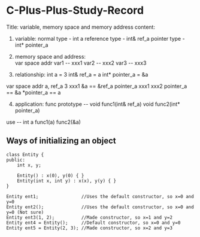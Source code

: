 # C-Plus-Plus-Study-Record
Title: variable, memory space and memory address
content: 
1. variable: normal type - int a
             reference type - int& ref_a
             pointer type - int* pointer_a
2. memory space and address:  
var       space      addr
var1       --        xxx1
var2       --        xxx2
var3       --        xxx3

3. relationship:
int a = 3
int& ref_a = a
int* pointer_a = &a

var             space      addr
a, ref_a          3        xxx1     &a == &ref_a
pointer_a       xxx1       xxx2     pointer_a == &a    *pointer_a == a

4. application:
func prototype --
void func1(int& ref_a)
void func2(int* pointer_a)

use --
int a
func1(a)
func2(&a)

## Ways of initializing an object
```
class Entity {
public:
    int x, y;
    
    Entity() : x(0), y(0) { }
    Entity(int x, int y) : x(x), y(y) { }
}

Entity ent1;                //Uses the default constructor, so x=0 and y=0
Entity ent2();              //Uses the default constructor, so x=0 and y=0 (Not sure)
Entity ent3(1, 2);          //Made constructor, so x=1 and y=2
Entity ent4 = Entity();     //Default constructor, so x=0 and y=0
Entity ent5 = Entity(2, 3); //Made constructor, so x=2 and y=3
```
